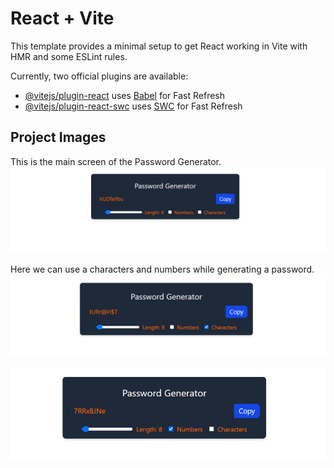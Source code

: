 # React + Vite

This template provides a minimal setup to get React working in Vite with HMR and some ESLint rules.

Currently, two official plugins are available:

- [@vitejs/plugin-react](https://github.com/vitejs/vite-plugin-react/blob/main/packages/plugin-react/README.md) uses [Babel](https://babeljs.io/) for Fast Refresh
- [@vitejs/plugin-react-swc](https://github.com/vitejs/vite-plugin-react-swc) uses [SWC](https://swc.rs/) for Fast Refresh


## Project Images

This is the main screen of the Password Generator.
![Main Screen](/public/Images/MainScreen.png)

Here we can use a characters and numbers while generating a password.
![Using Characters](/public/Images/UsingCharacters.png)

![Using Numbers](/public/Images/UsingNumbers.png)
